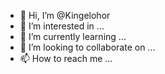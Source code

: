- 👋 Hi, I’m @Kingelohor
- 👀 I’m interested in ...
- 🌱 I’m currently learning ...
- 💞️ I’m looking to collaborate on ...
- 📫 How to reach me ...

<!---
Kingelohor/Kingelohor is a ✨ special ✨ repository because its `README.md` (this file) appears on your GitHub profile.
You can click the Preview link to take a look at your changes.
--->

